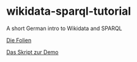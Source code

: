 # wikidata-sparql-tutorial
A short German intro to Wikidata and SPARQL

[Die Folien](slides.md) 

[Das Skript zur Demo](demo.md)
